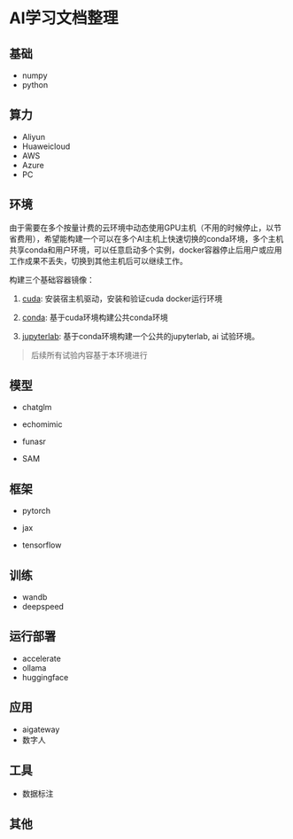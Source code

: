 # AI学习文档整理

## 基础

* numpy
* python

## 算力

* Aliyun
* Huaweicloud
* AWS
* Azure
* PC

## 环境

由于需要在多个按量计费的云环境中动态使用GPU主机（不用的时候停止，以节省费用），希望能构建一个可以在多个AI主机上快速切换的conda环境，多个主机共享conda和用户环境，可以任意启动多个实例，docker容器停止后用户或应用工作成果不丢失，切换到其他主机后可以继续工作。

构建三个基础容器镜像：

1. [cuda](): 安装宿主机驱动，安装和验证cuda docker运行环境

2. [conda](): 基于cuda环境构建公共conda环境

3. [jupyterlab](): 基于conda环境构建一个公共的jupyterlab, ai 试验环境。

> 后续所有试验内容基于本环境进行

## 模型

* chatglm

* echomimic
* funasr
* SAM

## 框架

* pytorch

* jax
* tensorflow

## 训练

* wandb
* deepspeed

## 运行部署

* accelerate
* ollama
* huggingface

## 应用

* aigateway
* 数字人

## 工具

* 数据标注



## 其他